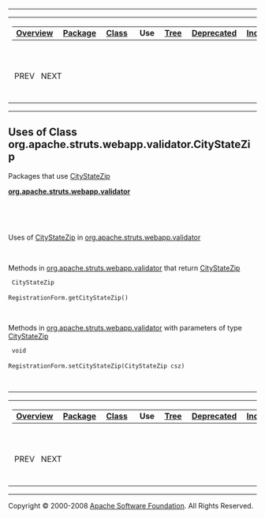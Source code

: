 ------------------------------------------------------------------------

<span id="navbar_top"></span> [](#skip-navbar_top "Skip navigation links")

<table>
<colgroup>
<col width="50%" />
<col width="50%" />
</colgroup>
<tbody>
<tr class="odd">
<td align="left"><span id="navbar_top_firstrow"></span>
<table>
<tbody>
<tr class="odd">
<td align="left"><a href="../../../../../../overview-summary.html.md"><strong>Overview</strong></a> </td>
<td align="left"><a href="../package-summary.html.md"><strong>Package</strong></a> </td>
<td align="left"><a href="../../../../../../org/apache/struts/webapp/validator/CityStateZip.html.md" title="class in org.apache.struts.webapp.validator"><strong>Class</strong></a> </td>
<td align="left"> <strong>Use</strong> </td>
<td align="left"><a href="../package-tree.html.md"><strong>Tree</strong></a> </td>
<td align="left"><a href="../../../../../../deprecated-list.html.md"><strong>Deprecated</strong></a> </td>
<td align="left"><a href="../../../../../../index-all.html.md"><strong>Index</strong></a> </td>
<td align="left"><a href="../../../../../../help-doc.html.md"><strong>Help</strong></a> </td>
</tr>
</tbody>
</table></td>
<td align="left"></td>
</tr>
<tr class="even">
<td align="left"> PREV   NEXT</td>
<td align="left"><a href="../../../../../../index.html.md?org/apache/struts/webapp/validator//class-useCityStateZip.html"><strong>FRAMES</strong></a>    <a href="CityStateZip.html"><strong>NO FRAMES</strong></a>    
<a href="../../../../../../allclasses-noframe.html.md"><strong>All Classes</strong></a></td>
</tr>
</tbody>
</table>

<span id="skip-navbar_top"></span>

------------------------------------------------------------------------

**Uses of Class
 org.apache.struts.webapp.validator.CityStateZip**
--------------------------------------------------

Packages that use [CityStateZip](../../../../../../org/apache/struts/webapp/validator/CityStateZip.html.md "class in org.apache.struts.webapp.validator")

[**org.apache.struts.webapp.validator**](#org.apache.struts.webapp.validator)

  

 

<span id="org.apache.struts.webapp.validator"></span>

Uses of [CityStateZip](../../../../../../org/apache/struts/webapp/validator/CityStateZip.html.md "class in org.apache.struts.webapp.validator") in [org.apache.struts.webapp.validator](../../../../../../org/apache/struts/webapp/validator/package-summary.html)

 

Methods in [org.apache.struts.webapp.validator](../../../../../../org/apache/struts/webapp/validator/package-summary.html.md) that return [CityStateZip](../../../../../../org/apache/struts/webapp/validator/CityStateZip.html "class in org.apache.struts.webapp.validator")

` CityStateZip`

`RegistrationForm.getCityStateZip()`
            

 

Methods in [org.apache.struts.webapp.validator](../../../../../../org/apache/struts/webapp/validator/package-summary.html.md) with parameters of type [CityStateZip](../../../../../../org/apache/struts/webapp/validator/CityStateZip.html "class in org.apache.struts.webapp.validator")

` void`

`RegistrationForm.setCityStateZip(CityStateZip csz)`
            

 

------------------------------------------------------------------------

<span id="navbar_bottom"></span> [](#skip-navbar_bottom "Skip navigation links")

<table>
<colgroup>
<col width="50%" />
<col width="50%" />
</colgroup>
<tbody>
<tr class="odd">
<td align="left"><span id="navbar_bottom_firstrow"></span>
<table>
<tbody>
<tr class="odd">
<td align="left"><a href="../../../../../../overview-summary.html.md"><strong>Overview</strong></a> </td>
<td align="left"><a href="../package-summary.html.md"><strong>Package</strong></a> </td>
<td align="left"><a href="../../../../../../org/apache/struts/webapp/validator/CityStateZip.html.md" title="class in org.apache.struts.webapp.validator"><strong>Class</strong></a> </td>
<td align="left"> <strong>Use</strong> </td>
<td align="left"><a href="../package-tree.html.md"><strong>Tree</strong></a> </td>
<td align="left"><a href="../../../../../../deprecated-list.html.md"><strong>Deprecated</strong></a> </td>
<td align="left"><a href="../../../../../../index-all.html.md"><strong>Index</strong></a> </td>
<td align="left"><a href="../../../../../../help-doc.html.md"><strong>Help</strong></a> </td>
</tr>
</tbody>
</table></td>
<td align="left"></td>
</tr>
<tr class="even">
<td align="left"> PREV   NEXT</td>
<td align="left"><a href="../../../../../../index.html.md?org/apache/struts/webapp/validator//class-useCityStateZip.html"><strong>FRAMES</strong></a>    <a href="CityStateZip.html"><strong>NO FRAMES</strong></a>    
<a href="../../../../../../allclasses-noframe.html.md"><strong>All Classes</strong></a></td>
</tr>
</tbody>
</table>

<span id="skip-navbar_bottom"></span>

------------------------------------------------------------------------

Copyright © 2000-2008 [Apache Software Foundation](http://www.apache.org/). All Rights Reserved.

